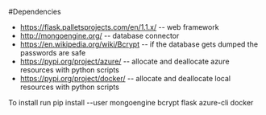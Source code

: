 #Dependencies
* https://flask.palletsprojects.com/en/1.1.x/ -- web framework
* http://mongoengine.org/ -- database connector
* https://en.wikipedia.org/wiki/Bcrypt -- if the database gets dumped the passwords are safe
* https://pypi.org/project/azure/ -- allocate and deallocate azure resources with python scripts
* https://pypi.org/project/docker/ -- allocate and deallocate local resources with python scripts

To install run pip install --user mongoengine bcrypt flask azure-cli docker
